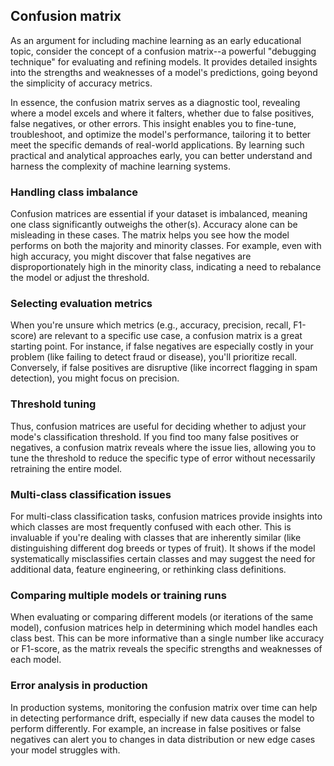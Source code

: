 
## Confusion matrix

As an argument for including machine learning as an early educational topic, consider
the concept of a confusion matrix--a powerful "debugging technique" for evaluating and
refining models. It provides detailed insights into the strengths and weaknesses of a
model's predictions, going beyond the simplicity of accuracy metrics.

In essence, the confusion matrix serves as a diagnostic tool, revealing where a model
excels and where it falters, whether due to false positives, false negatives, or other
errors. This insight enables you to fine-tune, troubleshoot, and optimize the model's
performance, tailoring it to better meet the specific demands of real-world applications.
By learning such practical and analytical approaches early, you can better understand
and harness the complexity of machine learning systems.


### Handling class imbalance

Confusion matrices are essential if your dataset is imbalanced, meaning one class significantly
outweighs the other(s). Accuracy alone can be misleading in these cases. The matrix helps you
see how the model performs on both the majority and minority classes. For example, even with
high accuracy, you might discover that false negatives are disproportionately high in the 
minority class, indicating a need to rebalance the model or adjust the threshold.


### Selecting evaluation metrics

When you're unsure which metrics (e.g., accuracy, precision, recall, F1-score) are relevant to
a specific use case, a confusion matrix is a great starting point. For instance, if false
negatives are especially costly in your problem (like failing to detect fraud or disease),
you'll prioritize recall. Conversely, if false positives are disruptive (like incorrect
flagging in spam detection), you might focus on precision.


### Threshold tuning

Thus, confusion matrices are useful for deciding whether to adjust your mode's classification
threshold. If you find too many false positives or negatives, a confusion matrix reveals where
the issue lies, allowing you to tune the threshold to reduce the specific type of error without
necessarily retraining the entire model.


### Multi-class classification issues

For multi-class classification tasks, confusion matrices provide insights into which classes
are most frequently confused with each other. This is invaluable if you're dealing with classes
that are inherently similar (like distinguishing different dog breeds or types of fruit). It
shows if the model systematically misclassifies certain classes and may suggest the need for
additional data, feature engineering, or rethinking class definitions.


### Comparing multiple models or training runs

When evaluating or comparing different models (or iterations of the same model), confusion
matrices help in determining which model handles each class best. This can be more informative
than a single number like accuracy or F1-score, as the matrix reveals the specific strengths
and weaknesses of each model.


### Error analysis in production

In production systems, monitoring the confusion matrix over time can help in detecting performance
drift, especially if new data causes the model to perform differently. For example, an increase in
false positives or false negatives can alert you to changes in data distribution or new edge cases
your model struggles with.

